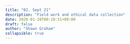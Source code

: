 ```yaml
---
title: "02. Sept 21"
description: "Field work and ethical data collection"
date: 2020-01-28T00:10:51+09:00
draft: false
author: "Shawn Graham"
collapsible: true
---
```

